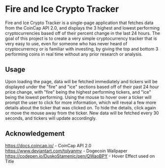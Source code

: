 # Fire and Ice Crypto Tracker

Fire and Ice Crypto Tracker is a single-page application that fetches data from the CoinCap API 2.0, and displays the 3 highest and lowest performing cryptocurrencies based off of their percent change in the last 24 hours. The goal of this project is to create a very simple cryptocurrency tracker that is very easy to use, even for someone who has never heard of cryptocurrerncy or is familiar with investing, by giving the top and bottom 3 performing coins in real time without any prior research or analysis.

## Usage

Upon loading the page, data will be fetched immediately and tickers will be displayed under the "fire" and "ice" sections based off of their past 24 hour price change, with "fire" being the highest performing tickers, and "ice" being the lowest performing. Using the mouse to hover over a ticker will prompt the user to click for more information, which will reveal a few more details about the ticker that was clicked on. To hide the details, click again or move the mouse away from the ticker. New data will be fetched every 30 seconds, and tickers will update accordingly.

## Acknowledgement

https://docs.coincap.io/ - CoinCap API 2.0
https://www.deviantart.com/tolyanmy - Dogecoin Wallpaper
https://codepen.io/DuskoStamenic/pen/QWaoBPY - Hover Effect used on Title